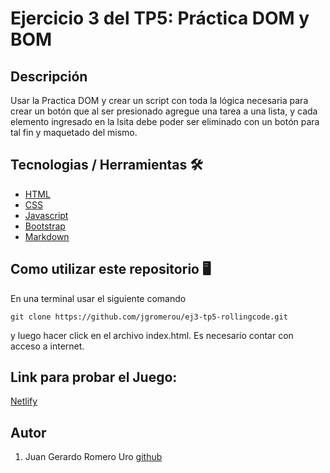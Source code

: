 # Ejercicio 3 del TP5: Práctica DOM y BOM

## Descripción

Usar la Practica DOM y crear un script con toda la lógica necesaria para crear un botón que al ser presionado agregue una tarea a una lista, y cada elemento ingresado en la lsita debe poder ser eliminado con un botón para tal fin y maquetado del mismo.

## Tecnologias / Herramientas 🛠

- [HTML](https://developer.mozilla.org/es/docs/Web/HTML)
- [CSS](https://developer.mozilla.org/en-US/docs/Web/CSS)
- [Javascript](https://www.w3schools.com/js/)
- [Bootstrap](https://getbootstrap.com/)
- [Markdown](https://markdown.es/)

## Como utilizar este repositorio 🖥

En una terminal usar el siguiente comando

```
git clone https://github.com/jgromerou/ej3-tp5-rollingcode.git
```

y luego hacer click en el archivo index.html.
Es necesario contar con acceso a internet.

## Link para probar el Juego:

[Netlify](https://ej3-tp5-rollingcode-romerouro.netlify.app/)

## Autor

1. Juan Gerardo Romero Uro [github](https://github.com/jgromerou)
